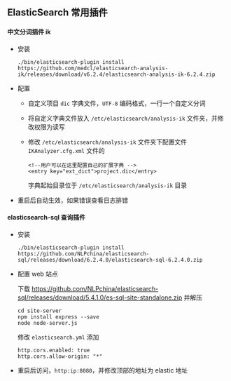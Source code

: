 ## ElasticSearch 常用插件

#### 中文分词插件 ik

* 安装

  `./bin/elasticsearch-plugin install https://github.com/medcl/elasticsearch-analysis-ik/releases/download/v6.2.4/elasticsearch-analysis-ik-6.2.4.zip`

* 配置

  * 自定义项目 `dic` 字典文件，`UTF-8` 编码格式，一行一个自定义分词

  * 将自定义字典文件放入 `/etc/elasticsearch/analysis-ik` 文件夹，并修改权限为读写

  * 修改 `/etc/elasticsearch/analysis-ik` 文件夹下配置文件 `IKAnalyzer.cfg.xml` 文件的

    ```
    <!--用户可以在这里配置自己的扩展字典 -->
    <entry key="ext_dict">project.dic</entry>
    ```

    字典起始目录位于 `/etc/elasticsearch/analysis-ik` 目录

*  重启后自动生效，如果错误查看日志排错

#### elasticsearch-sql 查询插件

* 安装

  `./bin/elasticsearch-plugin install https://github.com/NLPchina/elasticsearch-sql/releases/download/6.2.4.0/elasticsearch-sql-6.2.4.0.zip`

* 配置 web 站点

  下载 https://github.com/NLPchina/elasticsearch-sql/releases/download/5.4.1.0/es-sql-site-standalone.zip 并解压

  ```
  cd site-server
  npm install express --save
  node node-server.js
  ```

  修改 `elasticsearch.yml` 添加

  ```
  http.cors.enabled: true
  http.cors.allow-origin: "*"
  ```

* 重启后访问，`http:ip:8080`，并修改顶部的地址为 elastic 地址
